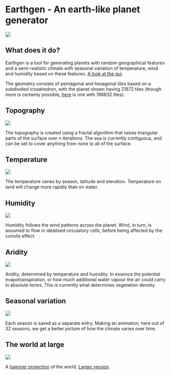 Earthgen - An earth-like planet generator
=
![](http://i.imgur.com/nMu0IMF.png)

What does it do?
-
Earthgen is a tool for generating planets with random geographical features and a semi-realistic climate with seasonal variation of temperature, wind and humidity based on these features. [A look at the gui](http://i.imgur.com/EiSyVs2.png).

The geometry consists of pentagonal and hexagonal tiles based on a subdivided icosahedron, with the planet shown having 21872 tiles (though more is certainly possible, [here](http://i.imgur.com/wYoo3Bn.png) is one with 196832 tiles).

Topography
-

![](http://i.imgur.com/zr4AWFf.png)

The topography is created using a fractal algorithm that raises triangular parts of the surface over n iterations. The sea is currently contiguous, and can be set to cover anything from none to all of the surface.

Temperature
-

![](http://i.imgur.com/9E5pog6.png)

The temperature varies by season, latitude and elevation. Temperature on land will change more rapidly than on water.

Humidity
-

![](http://i.imgur.com/nsNW2X2.png)

Humidity follows the wind patterns across the planet. Wind, in turn, is assumed to flow in idealised circulatory cells, before being affected by the coriolis effect.

Aridity
-

![](http://i.imgur.com/V2ge1q2.png)

Aridity, determined by temperature and humidity. In essence the potential evapotranspiration, or how much additional water vapour the air could carry in absolute terms. This is currently what determines vegetation density.

Seasonal variation
-
![](http://i.imgur.com/75OBxyR.gif)

Each season is saved as a separate entry. Making an animation, here out of 32 seasons, we get a better picture of how the climate varies over time.

The world at large
-

![](http://i.imgur.com/ifOXhpx.png)

A [hammer projection](http://en.wikipedia.org/wiki/Hammer_projection) of the world.
[Larger version](http://i.imgur.com/PZ8TPBA.png).